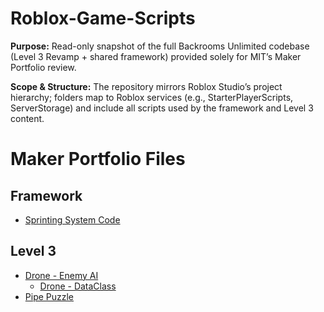 # Roblox-Game-Scripts

**Purpose:** Read-only snapshot of the full Backrooms Unlimited codebase (Level 3 Revamp + shared framework) provided solely for MIT’s Maker Portfolio review.

**Scope & Structure:** The repository mirrors Roblox Studio’s project hierarchy; folders map to Roblox services (e.g., StarterPlayerScripts, ServerStorage) and include all scripts used by the framework and Level 3 content.

# Maker Portfolio Files
## Framework
- [Sprinting System Code](https://github.com/CameronMyhre/Roblox-Game-Scripts/blob/main/Framework/Starter%20GUI/Sprinting%20System/Mobility%20System%20Main.lua)
## Level 3
- [Drone - Enemy AI](https://github.com/CameronMyhre/Roblox-Game-Scripts/blob/main/Level%203/Misc/Drone.lua)
  - [Drone - DataClass](https://github.com/CameronMyhre/Roblox-Game-Scripts/blob/main/Level%203/Server%20Storage/Drones/DroneActionState.lua)
- [Pipe Puzzle](https://github.com/CameronMyhre/Roblox-Game-Scripts/blob/main/Level%203/Starter%20Player%20Scripts/Quests/Floor2/PipePuzzleManager.lua)
